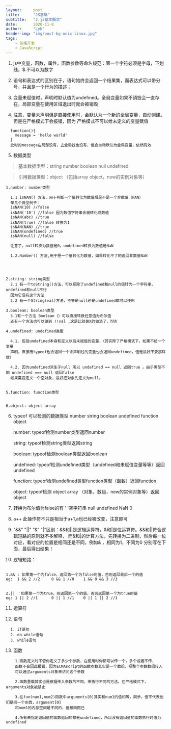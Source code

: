 ```yaml
---
layout:     post
title:      "JS基础"
subtitle:   "2.js基本概念"
date:       2020-11-8
author:     "Lyb"
header-img: "img/post-bg-unix-linux.jpg"
tags:
    - 前端开发
    - JavaScript
---
```

1. js中变量，函数，属性，函数参数等命名规范：第一个字符必须是字母，下划线，$.不可以为数字

2. 语句和表达式的区别在于，语句始终会返回一个结果集，而表达式可以带分号，并且是一个行为的描述；

3. 变量未赋值时，声明时默认值为undefined。全局变量如果不销毁会一直存在，局部变量在使用区域退出时就会被销毁

4. 注意，变量未声明但是直接使用时，会默认为一个新的全局变量，自动创建。但是在严格模式下会报错，因为
严格模式不可以给未定义的变量赋值

````
  function(){
    message = 'hello world'
  }
  此时的message在局部没有，去全局找也没有，但会自动默认为全局变量，依然有效
````

5. 数据类型
  >基本数据类型：string number boolean null undefined

  >引用数据类型：object （包括array object，new的实例对象等）
  ````
  1.number: number类型

    1.1 isNAN() 方法，用于判断一个值转化为数值后是不是一个非数值（NAN）
    举几个典型例子：
    isNAN(10) //false
    isNAN('10') //false 因为数值字符串会被转化成数值
    isNAN(abc) //true
    isNAN(true) //false 转换为1
    isNAN(NAN) //true
    isNAN(undefined) //true 
    isNAN(null) //false
    
    注意了，null转换为数值是0，undefined转换为数值是NaN
    
    1.2.Number() 方法,用于把一个值转化为数值，如果转化不了的返回非数值NaN
      


 
  2.string: string类型
    2.1 有一个toString()方法，可以把除了undefined和null的值转为一个字符串，undefined和null不行
    因为它没有这个方法
    2.2 有一个String(val)方法，不管是null还是undefined都可以使用

  3.boolean: boolean类型
    3.1有一个方法 Boolean（）可以直接转换任意值为布尔值
    还有一个方法也可以做到 !!val ,这是比较装X的做法了，hhh

  4.undefined: undefined类型 

    4.1. 包括undefined本身和定义以后未赋值的变量，（其实除了严格模式下，如果不给一个变量
    声明，直接用typeof也会返回一个未声明过的变量也会返回undefined，但是最好不要那样做）

    4.2. 因为undefined派生于null 所以 undefined == null 返回true 。由于类型不同 undefined === null 返回false
    如果需要定义一个空对象，最好把对象先定义为null。


  5.function: function类型


  6.object: object array 

  ````




6. typeof 可以检测的数据类型 number string boolean undefined function object


    number: typeof检测number类型返回number

    string: typeof检测string类型返回string


    boolean: typeof检测boolean类型返回boolean

    undefined: typeof检测undefined类型（undefined和未赋值变量等等）返回undefined 


    function: typeof检测undefined类型function类型（函数）返回function


    object: typeof检测 object array （对象，数组，new的实例对象等）返回object


 7. 转换为布尔值为false的有 ' '空字符串 null undefined NaN 0 


 8. a++ 此操作符不只是相当于a+1,a也已经被改变，注意即可

 9. "&&" "||" "&" "|"区别：&&和||是逻辑运算符，&和|是位运算符。&&和||符合逻辑短路的原则就不多解释，
 而&和|的计算方法，先转换为二进制，然后每一位对应，看对应的位置是相同还是不同，例如& ，相同为1，不同为0
 分别写在下面，最后得出结果！

 10. 逻辑短路：
 ````
  
 1.&& : 如果第一个为false，返回第一个为false的值，否则返回最后一个的值
 eg:  1 && 2 //2     0 && 1 //0    1 && 0 && 3 //3


 2.|| ：如果第一个为true，则返回第一个的值，否则返回第一个为true的值 
 eg: 1 || 2 //1      0 || 1 //1    0 || 1 || 2 //1

 ````

 

11. 运算符

12. 语句
````
  1. if语句
  2. do-while语句
  3. while语句
````

13. 函数
````
    1.函数定义时不管你定义了多少个参数，在使用时你都可以传一个，多个或者不传，
    函数不会因此报错，因为ECMAscript的函数参数其实是一个数组，把整个参数数组传入
    可以通过arguments对象来访问这个参数

    2.函数重载其实也是根据传入参数的不同，来执行不同的方法。在严格模式下，arguments对象被禁止
  
    3.在fun(num1,num2)函数中arguments[0]其实和num1的值相等，同步。但不代表他们是同一个东西，argument[0]
    和num1的内存空间是不同的，值相同而已

    4.所有未指定返回值的函数返回的都是undefined，所以没有返回值的函数执行时值为undefined

````